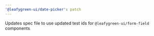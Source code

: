 ```yaml
---
'@leafygreen-ui/date-picker': patch
---
```


Updates spec file to use updated test ids for `@leafygreen-ui/form-field` components

